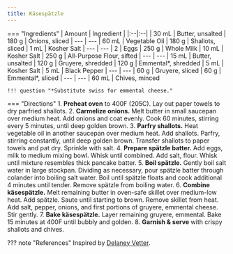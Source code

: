 ```yaml
---
title: Käsespätzle
---
```


=== "Ingredients"
    | Amount | Ingredient |
    |:--|:--|
    | 30 mL | Butter, unsalted
    | 180 g | Onions, sliced
    | ---   | ---
    | 60 mL | Vegetable Oil
    | 180 g | Shallots, sliced
    | 1 mL  | Kosher Salt
    | ---   | ---
    | 2     | Eggs
    | 250 g | Whole Milk
    | 10 mL | Kosher Salt
    | 250 g | All-Purpose Flour, sifted
    | ---   | ---
    | 15 mL | Butter, unsalted
    | 120 g | Gruyere, shredded
    | 120 g | Emmental*, shredded
    | 5 mL  | Kosher Salt
    | 5 mL  | Black Pepper
    | ---   | ---
    | 60 g  | Gruyere, sliced
    | 60 g  | Emmental*, sliced
    | ---   | ---
    | 60 mL | Chives, minced

    !!! question "*Substitute swiss for emmental cheese."


=== "Directions"
    1. **Preheat oven** to 400F (205C). Lay out paper towels to dry parfried shallots.
    2. **Carmelize onions.** Melt butter in small saucepan over medium heat. Add onions and coat evenly. Cook 60 minutes, stirring every 5 minutes, until deep golden brown.
    3. **Parfry shallots.** Heat vegetable oil in another saucepan over medium heat. Add shallots. Parfry, stirring constantly, until deep golden brown. Transfer shallots to paper towels and pat dry. Sprinkle with salt.
    4. **Prepare spätzle batter.** Add eggs, milk to medium mixing bowl. Whisk until combined. Add salt, flour. Whisk until mixture resembles thick pancake batter.
    5. **Boil spätzle.** Gently boil salt water in large stockpan. Dividing as necessary, pour spätzle batter through colander into boiling salt water. Boil until spätzle floats and cook additional 4 minutes until tender. Remove spätzle from boiling water.
    6. **Combine käsespätzle.** Melt remaining butter in oven-safe skillet over medium-low heat. Add spätzle. Saute until starting to brown. Remove skillet from heat. Add salt, pepper, onions, and first portions of gruyere, emmental cheese. Stir gently.
    7. **Bake käsespätzle.** Layer remaining gruyere, emmental. Bake 15 minutes at 400F until bubbly and golden.
    8. **Garnish & serve** with crispy shallots and chives.

??? note "References"
    Inspired by [Delaney Vetter](https://food52.com/recipes/82616-spaetzle-recipe-with-cheese-onions).
